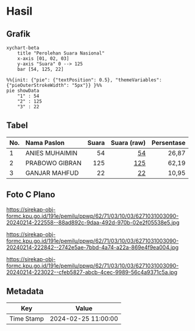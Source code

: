 # Hasil

## Grafik

```mermaid
xychart-beta
    title "Perolehan Suara Nasional"
    x-axis [01, 02, 03]
    y-axis "Suara" 0 --> 125
    bar [54, 125, 22]
```

```mermaid
%%{init: {"pie": {"textPosition": 0.5}, "themeVariables": {"pieOuterStrokeWidth": "5px"}} }%%
pie showData
    "1" : 54
    "2" : 125
    "3" : 22
```

## Tabel

| No. | Nama Paslon    | Suara | Suara (raw) | Persentase |
|:--- |:-------------- | -----:| -----------:| ----------:|
| 1   | ANIES MUHAIMIN | 54    | [54][p-1]   | 26,87      |
| 2   | PRABOWO GIBRAN | 125   | [125][p-2]  | 62,19      |
| 3   | GANJAR MAHFUD  | 22    | [22][p-3]   | 10,95      |


[p-1]: https://github.com/gigit-pemilu/pemilu-2024/blob/main/pilpres/hitung-suara/sub/62-kalimantan-tengah/sub/71-kota-palangkaraya/sub/03-jekan-raya/sub/1003-bukit-tunggal/sub/090-tps/sub/paslon-1.txt
[p-2]: https://github.com/gigit-pemilu/pemilu-2024/blob/main/pilpres/hitung-suara/sub/62-kalimantan-tengah/sub/71-kota-palangkaraya/sub/03-jekan-raya/sub/1003-bukit-tunggal/sub/090-tps/sub/paslon-2.txt
[p-3]: https://github.com/gigit-pemilu/pemilu-2024/blob/main/pilpres/hitung-suara/sub/62-kalimantan-tengah/sub/71-kota-palangkaraya/sub/03-jekan-raya/sub/1003-bukit-tunggal/sub/090-tps/sub/paslon-3.txt

## Foto C Plano

https://sirekap-obj-formc.kpu.go.id/191e/pemilu/ppwp/62/71/03/10/03/6271031003090-20240214-222558--88ad892c-9daa-492d-970b-02e2f05538e5.jpg

https://sirekap-obj-formc.kpu.go.id/191e/pemilu/ppwp/62/71/03/10/03/6271031003090-20240214-222842--2742e5ae-7bbd-4a74-a22a-869e4f9ea004.jpg

https://sirekap-obj-formc.kpu.go.id/191e/pemilu/ppwp/62/71/03/10/03/6271031003090-20240214-223022--cfeb5827-abcb-4cec-9989-56c4a9371c5a.jpg


## Metadata

| Key        | Value               |
| ---------- | ------------------- |
| Time Stamp | 2024-02-25 11:00:00 |



